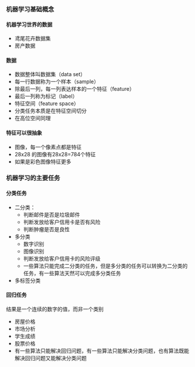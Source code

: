 ### 机器学习基础概念

#### 机器学习世界的数据
- 鸢尾花卉数据集
- 房产数据


#### 数据
- 数据整体叫数据集（data set）
- 每一行数据称为一个样本（sample）
- 除最后一列，每一列表达样本的一个特征（feature）
- 最后一列称为标记（label）
- 特征空间（feature space）
- 分类任务本质是在特征空间切分
- 在高位空间同理

#### 特征可以很抽象
- 图像，每一个像素点都是特征
- 28x28 的图像有28x28=784个特征
- 如果是彩色图像特征更多

### 机器学习的主要任务

#### 分类任务
- 二分类：
  - 判断邮件是否是垃圾邮件
  - 判断发放给客户信用卡是否有风险
  - 判断肿瘤是否是良性
- 多分类
  - 数字识别
  - 图像识别
  - 判断发放给客户信用卡的风险评级
  - 一些算法只能完成二分类的任务，但是多分类的任务可以转换为二分类的任务，有一些算法天然可以完成多分类任务
- 多标签分类

#### 回归任务
结果是一个连续的数字的值，而非一个类别
- 房屋价格
- 市场分析
- 学生成绩
- 股票价格
- 有一些算法只能解决回归问题，有一些算法只能解决分类问题，也有算法既能解决回归问题又能解决分类问题
